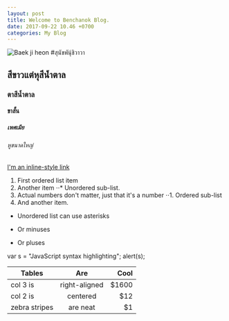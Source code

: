 ```yaml
---
layout: post
title: Welcome to Benchanok Blog.
date: 2017-09-22 10.46 +0700
categories: My Blog
---
```

![Baek ji heon](https://fongfai.files.wordpress.com/2012/07/638447t2.jpg?w=527&h=337)
#สุนัขพันุ์ชิวาวา
## สีขาวแต่หุสีน้ำตาล
### ตาสีน้ำตาล
#### ขาสั้น
##### เพศเมีย
###### หูขนาดใหญ่



[I'm an inline-style link](https://www.google.com)

1. First ordered list item
2. Another item
⋅⋅* Unordered sub-list. 
1. Actual numbers don't matter, just that it's a number
⋅⋅1. Ordered sub-list
4. And another item.
* Unordered list can use asterisks
- Or minuses
+ Or pluses

[logo]: https://github.com/adam-p/markdown-here/raw/master/src/common/images/icon48.png "Logo Title Text 2"



var s = "JavaScript syntax highlighting";
alert(s);

| Tables        | Are           | Cool  |
| ------------- |:-------------:| -----:|
| col 3 is      | right-aligned | $1600 |
| col 2 is      | centered      |   $12 |
| zebra stripes | are neat      |    $1 |

